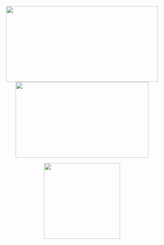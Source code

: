 <p align = "center">
  <img height="200" width="400" src = "https://github-readme-stats.vercel.app/api?username=tuanle03&show_icons=true&hide_border=true&theme=tokyonight&count_private=true">
  <img height="200" width="350" src = "https://github-readme-stats.vercel.app/api/top-langs/?username=tuanle03&hide_border=true&layout=compact&hide=html&theme=tokyonight">
</p>

<p align = "center">
  <img height="200" src = "https://github-readme-streak-stats.herokuapp.com?user=tuanle03&hide_border=true&theme=tokyonight&border_radius=5&date_format=M%20j%5B%2C%20Y%5D">
</p>
